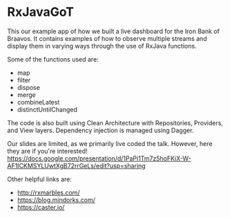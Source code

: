 # RxJavaGoT

This our example app of how we built a live dashboard for the Iron Bank of Braavos.  It contains examples of how to observe multiple streams and display them in varying ways through the use of RxJava functions.

Some of the functions used are:
- map
- filter
- dispose
- merge
- combineLatest
- distinctUntilChanged

The code is also built using Clean Architecture with Repositories, Providers, and View layers.  Dependency injection is managed using Dagger.

Our slides are limited, as we primarily live coded the talk.  However, here they are if you're interested!
https://docs.google.com/presentation/d/1PaPi1Tm7z5hoFKiX-W-AF1ICKMSYLUwtXgB72rrGeLs/edit?usp=sharing

Other helpful links are:
- http://rxmarbles.com/
- https://blog.mindorks.com/
- https://caster.io/

